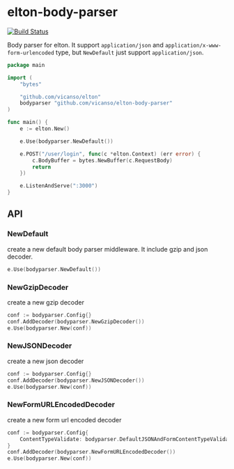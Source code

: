 # elton-body-parser

[![Build Status](https://img.shields.io/travis/vicanso/elton-body-parser.svg?label=linux+build)](https://travis-ci.org/vicanso/elton-body-parser)

Body parser for elton. It support `application/json` and `application/x-www-form-urlencoded` type, but `NewDefault` just support `application/json`.

```go
package main

import (
	"bytes"

	"github.com/vicanso/elton"
	bodyparser "github.com/vicanso/elton-body-parser"
)

func main() {
	e := elton.New()

	e.Use(bodyparser.NewDefault())

	e.POST("/user/login", func(c *elton.Context) (err error) {
		c.BodyBuffer = bytes.NewBuffer(c.RequestBody)
		return
	})

	e.ListenAndServe(":3000")
}
```

## API

### NewDefault

create a new default body parser middleware. It include gzip and json decoder.

```go
e.Use(bodyparser.NewDefault())
```

### NewGzipDecoder

create a new gzip decoder

```go
conf := bodyparser.Config{}
conf.AddDecoder(bodyparser.NewGzipDecoder())
e.Use(bodyparser.New(conf))
```

### NewJSONDecoder

create a new json decoder

```go
conf := bodyparser.Config{}
conf.AddDecoder(bodyparser.NewJSONDecoder())
e.Use(bodyparser.New(conf))
```

### NewFormURLEncodedDecoder

create a new form url encoded decoder

```go
conf := bodyparser.Config{
	ContentTypeValidate: bodyparser.DefaultJSONAndFormContentTypeValidate
}
conf.AddDecoder(bodyparser.NewFormURLEncodedDecoder())
e.Use(bodyparser.New(conf))
```